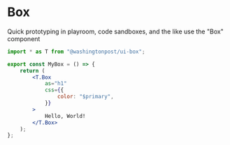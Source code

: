 # Box

Quick prototyping in playroom, code sandboxes, and the like use the "Box" component

```jsx
import * as T from "@washingtonpost/ui-box";

export const MyBox = () => {
	return (
		<T.Box
			as="h1"
			css={{
				color: "$primary",
			}}
		>
			Hello, World!
		</T.Box>
	);
};
```
